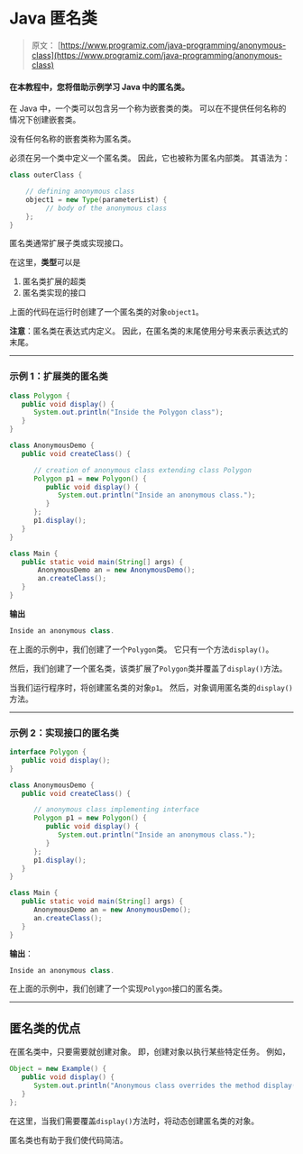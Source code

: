 # Java 匿名类

> 原文： [https://www.programiz.com/java-programming/anonymous-class](https://www.programiz.com/java-programming/anonymous-class)

#### 在本教程中，您将借助示例学习 Java 中的匿名类。

在 Java 中，一个类可以包含另一个称为嵌套类的类。 可以在不提供任何名称的情况下创建嵌套类。

没有任何名称的嵌套类称为匿名类。

必须在另一个类中定义一个匿名类。 因此，它也被称为匿名内部类。 其语法为：

```java
class outerClass {

    // defining anonymous class
    object1 = new Type(parameterList) {
         // body of the anonymous class
    };
} 
```

匿名类通常扩展子类或实现接口。

在这里，**类型**可以是

1.  匿名类扩展的超类
2.  匿名类实现的接口

上面的代码在运行时创建了一个匿名类的对象`object1`。

**注意**：匿名类在表达式内定义。 因此，在匿名类的末尾使用分号来表示表达式的末尾。

* * *

### 示例 1：扩展类的匿名类

```java
class Polygon {
   public void display() {
      System.out.println("Inside the Polygon class");
   }
}

class AnonymousDemo {
   public void createClass() {

      // creation of anonymous class extending class Polygon
      Polygon p1 = new Polygon() {
         public void display() {
            System.out.println("Inside an anonymous class.");
         }
      };
      p1.display();
   }
}

class Main {
   public static void main(String[] args) {
       AnonymousDemo an = new AnonymousDemo();
       an.createClass();
   }
} 
```

**输出**

```java
Inside an anonymous class. 
```

在上面的示例中，我们创建了一个`Polygon`类。 它只有一个方法`display()`。

然后，我们创建了一个匿名类，该类扩展了`Polygon`类并覆盖了`display()`方法。

当我们运行程序时，将创建匿名类的对象`p1`。 然后，对象调用匿名类的`display()`方法。

* * *

### 示例 2：实现接口的匿名类

```java
interface Polygon {
   public void display();
}

class AnonymousDemo {
   public void createClass() {

      // anonymous class implementing interface
      Polygon p1 = new Polygon() {
         public void display() {
            System.out.println("Inside an anonymous class.");
         }
      };
      p1.display();
   }
}

class Main {
   public static void main(String[] args) {
      AnonymousDemo an = new AnonymousDemo();
      an.createClass();
   }
} 
```

**输出**：

```java
Inside an anonymous class. 
```

在上面的示例中，我们创建了一个实现`Polygon`接口的匿名类。

* * *

## 匿名类的优点

在匿名类中，只要需要就创建对象。 即，创建对象以执行某些特定任务。 例如，

```java
Object = new Example() {
   public void display() {
      System.out.println("Anonymous class overrides the method display().");
   }
}; 
```

在这里，当我们需要覆盖`display()`方法时，将动态创建匿名类的对象。

匿名类也有助于我们使代码简洁。